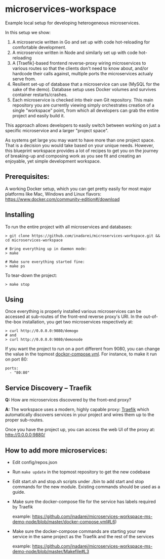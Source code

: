 # microservices-workspace
Example local setup for developing heterogeneous microservices.

In this setup we show:

1. A microservcie written in Go and set up with code hot-reloading for
   comfortable development. 
2. A microservice written in Node and similarly set up with code hot-reloading
3. A [Traefik]-based frontend reverse-proxy wiring microservices to various 
   routes so that the clients don't need to know about, and/or hardcode their 
   calls against, multiple ports the microservices actualy serve from. 
4. Resilient set-up of database that a microservice can use (MySQL for the sake
   of the demo). Database setup uses Docker volumes and survives container
   restarts/crashes.
5. Each microservice is checked into their own Git repository. This main
   repository you are currently viewing simply orchestrates creation of a single
   "workspace" point, from which all developers can grab the entire project and
   easily build it.

This approach allows developers to easily switch between working on just a
specific microservice and a larger "project space".

As systems get large you may want to have more than one project space. That is a
decision you would take based on your unique needs. However, this blueprint
workspace provides a lot of recipes to get you on the journey of breaking-up and
composing work as you see fit and creating an enjoyable, yet simple development
workspace.

## Prerequisites:

A working Docker setup, which you can get pretty easily for most major platforms
like Mac, Windows and Linux flavors:
<https://www.docker.com/community-edition#/download> 

## Installing

To run the entire project with all microservices and databases:

```
> git clone https://github.com/inadarei/microservices-workspace.git && cd microservices-workspace

# Bring everything up in daemon mode: 
> make

# Make sure everything started fine:
> make ps
```

To tear-down the project:

```
> make stop
```

## Using

Once everything is properly installed various microservices can be accessed at
sub-routes of the front-end reverse proxy's URI. In the out-of-the-box installation, 
you get two microservices respectively at:

```
> curl http://0.0.0.0:9080/demogo
# and
> curl http://0.0.0.0:9080/demonode
```

If you want the project to run on a port different from 9080, you can change
the value in the topmost
[dockor-compose.yml](https://github.com/inadarei/microservices-workspace/blob/master/docker-compose.yml).
For instance, to make it run on port 80:

```
ports:
  - "80:80"
```

## Service Discovery – Traefik

**Q:** How are microservices discovered by the front-end proxy?

**A:** The workspace uses a modern, highly capable proxy:
[Traefik](https://docs.traefik.io/) which automatically discovers services in
your project and wires them up to the proper sub-routes.

Once you have the project up, you can access the web UI of the proxy at:
http://0.0.0.0:9880/

## How to add more microservices:

- Edit config/repos.json
- Run `make update` in the topmost repository to get the new codebase
- Edit start.sh and stop.sh scripts under ./bin to add start and stop
  commands for the new module. Existing commands should be used as a guide.
- Make sure the docker-compose file for the service has labels required
  by Traefik 
  
  example: <https://github.com/inadarei/microservices-workspace-ms-demo-node/blob/master/docker-compose.yml#L6>)
- Make sure the docker-compose commands are starting your new service
  in the same project as the Traefik and the rest of the services

  example: <https://github.com/inadarei/microservices-workspace-ms-demo-node/blob/master/Makefile#L3> 

